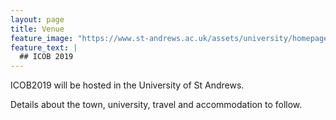 ```yaml
---
layout: page
title: Venue
feature_image: "https://www.st-andrews.ac.uk/assets/university/homepage/images/hero-banner/st-andrews-hero-banner-sep-2018.jpg"
feature_text: |
  ## ICOB 2019
---
```


ICOB2019 will be hosted in the University of St Andrews.

Details about the town, university, travel and accommodation to follow.
